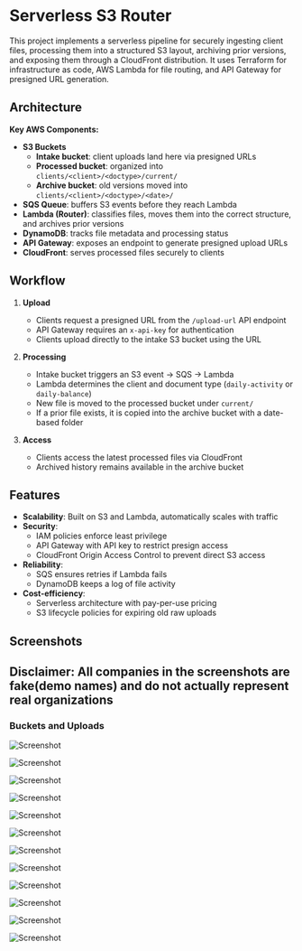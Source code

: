 # Serverless S3 Router

This project implements a serverless pipeline for securely ingesting client files, processing them into a structured S3 layout, archiving prior versions, and exposing them through a CloudFront distribution. It uses Terraform for infrastructure as code, AWS Lambda for file routing, and API Gateway for presigned URL generation.


## Architecture

**Key AWS Components:**
- **S3 Buckets**
  - **Intake bucket**: client uploads land here via presigned URLs
  - **Processed bucket**: organized into `clients/<client>/<doctype>/current/`
  - **Archive bucket**: old versions moved into `clients/<client>/<doctype>/<date>/`
- **SQS Queue**: buffers S3 events before they reach Lambda
- **Lambda (Router)**: classifies files, moves them into the correct structure, and archives prior versions
- **DynamoDB**: tracks file metadata and processing status
- **API Gateway**: exposes an endpoint to generate presigned upload URLs
- **CloudFront**: serves processed files securely to clients


## Workflow

1. **Upload**
   - Clients request a presigned URL from the `/upload-url` API endpoint
   - API Gateway requires an `x-api-key` for authentication
   - Clients upload directly to the intake S3 bucket using the URL

2. **Processing**
   - Intake bucket triggers an S3 event → SQS → Lambda
   - Lambda determines the client and document type (`daily-activity` or `daily-balance`)
   - New file is moved to the processed bucket under `current/`
   - If a prior file exists, it is copied into the archive bucket with a date-based folder

3. **Access**
   - Clients access the latest processed files via CloudFront
   - Archived history remains available in the archive bucket


## Features

- **Scalability**: Built on S3 and Lambda, automatically scales with traffic
- **Security**: 
  - IAM policies enforce least privilege
  - API Gateway with API key to restrict presign access
  - CloudFront Origin Access Control to prevent direct S3 access
- **Reliability**:
  - SQS ensures retries if Lambda fails
  - DynamoDB keeps a log of file activity
- **Cost-efficiency**:
  - Serverless architecture with pay-per-use pricing
  - S3 lifecycle policies for expiring old raw uploads

## Screenshots
## Disclaimer: All companies in the screenshots are fake(demo names) and do not actually represent real organizations

### Buckets and Uploads
![Screenshot](assets/screenshot-2025-09-13-at-7.59.48 pm.png)

![Screenshot](assets/screenshot-2025-09-13-at-8.11.11 pm.png)

![Screenshot](assets/screenshot-2025-09-13-at-8.00.10 pm.png)

![Screenshot](assets/screenshot-2025-09-13-at-7.53.25 pm.png)

![Screenshot](assets/screenshot-2025-09-13-at-7.53.57 pm.png)

![Screenshot](assets/screenshot-2025-09-13-at-7.57.37 pm.png)

![Screenshot](assets/screenshot-2025-09-13-at-8.01.29 pm.png)

![Screenshot](assets/screenshot-2025-09-13-at-8.02.03 pm.png)

![Screenshot](assets/screenshot-2025-09-13-at-8.02.28 pm.png)

![Screenshot](assets/screenshot-2025-09-13-at-8.05.16 pm.png)

![Screenshot](assets/screenshot-2025-09-13-at-8.11.11 pm.png)

![Screenshot](assets/screenshot-2025-09-13-at-8.11.22 pm.png)

